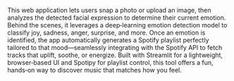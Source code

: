 This web application lets users snap a photo or upload an image, then analyzes the detected facial expression to determine their current emotion. Behind the scenes, it leverages a deep‑learning emotion detection model to classify joy, sadness, anger, surprise, and more. Once an emotion is identified, the app automatically generates a Spotify playlist perfectly tailored to that mood—seamlessly integrating with the Spotify API to fetch tracks that uplift, soothe, or energize. Built with Streamlit for a lightweight, browser‑based UI and Spotipy for playlist control, this tool offers a fun, hands‑on way to discover music that matches how you feel.
